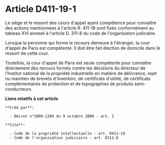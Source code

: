 # Article D411-19-1

Le siège et le ressort des cours d'appel ayant compétence pour connaître des actions mentionnées à l'article R. 411-19 sont
fixés conformément au tableau XVI annexé à l'article D. 311-8 du code de l'organisation judiciaire. 

Lorsque la personne qui forme le recours demeure à l'étranger, la cour d'appel de Paris est compétente. Il doit être fait
élection de domicile dans le ressort de cette cour. 

Toutefois, la cour d'appel de Paris est seule compétente pour connaître directement des recours formés contre les décisions
du directeur de l'Institut national de la propriété industrielle en matière de délivrance, rejet ou maintien de brevets
d'invention, de certificats d'utilité, de certificats complémentaires de protection et de topographies de produits semi-
conducteurs.

**Liens relatifs à cet article**

	**Créé par**:

	  - Décret n°2009-1204 du 9 octobre 2009 - art. 2

	**Cite**:

	  - Code de la propriété intellectuelle - art. R411-19
	  - Code de l'organisation judiciaire - art. D311-8
